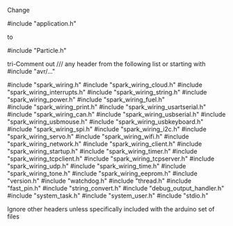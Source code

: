 


Change 

#include "application.h"

to 

#include "Particle.h"

tri-Comment out /// any header from the following list or starting with 
#include "avr/..."


#include "spark_wiring.h"
#include "spark_wiring_cloud.h"
#include "spark_wiring_interrupts.h"
#include "spark_wiring_string.h"
#include "spark_wiring_power.h"
#include "spark_wiring_fuel.h"  
#include "spark_wiring_print.h"
#include "spark_wiring_usartserial.h"
#include "spark_wiring_can.h"
#include "spark_wiring_usbserial.h"
#include "spark_wiring_usbmouse.h"
#include "spark_wiring_usbkeyboard.h"
#include "spark_wiring_spi.h"
#include "spark_wiring_i2c.h"
#include "spark_wiring_servo.h"
#include "spark_wiring_wifi.h"
#include "spark_wiring_network.h"
#include "spark_wiring_client.h"
#include "spark_wiring_startup.h"
#include "spark_wiring_timer.h"
#include "spark_wiring_tcpclient.h"
#include "spark_wiring_tcpserver.h"
#include "spark_wiring_udp.h"
#include "spark_wiring_time.h"
#include "spark_wiring_tone.h"
#include "spark_wiring_eeprom.h"
#include "version.h"
#include "watchdog.h"
#include "thread.h"
#include "fast_pin.h"
#include "string_convert.h"
#include "debug_output_handler.h"
#include "system_task.h"
#include "system_user.h"
#include "stdio.h"


Ignore other headers unless specifically included with the arduino set of files





